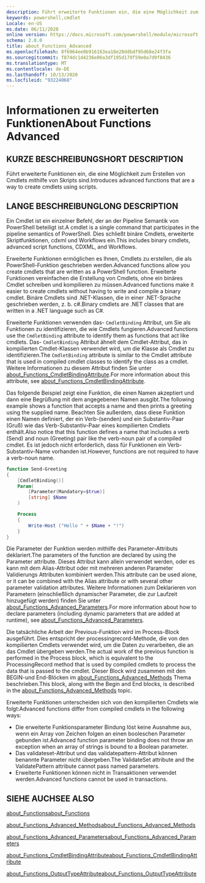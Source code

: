 ```yaml
---
description: Führt erweiterte Funktionen ein, die eine Möglichkeit zum Erstellen von Cmdlets mithilfe von Skripts sind.
keywords: powershell,cmdlet
Locale: en-US
ms.date: 06/11/2020
online version: https://docs.microsoft.com/powershell/module/microsoft.powershell.core/about/about_functions_advanced?view=powershell-7.1&WT.mc_id=ps-gethelp
schema: 2.0.0
title: about_Functions_Advanced
ms.openlocfilehash: 8f6964ee0b916163ea18e20ddbdf95d68e24f3fa
ms.sourcegitcommit: f874dc1d4236e06a3df195d179f59e0a7d9f8436
ms.translationtype: MT
ms.contentlocale: de-DE
ms.lasthandoff: 10/13/2020
ms.locfileid: "93224068"
---
```

# <a name="about-functions-advanced"></a><span data-ttu-id="7ad49-104">Informationen zu erweiterten Funktionen</span><span class="sxs-lookup"><span data-stu-id="7ad49-104">About Functions Advanced</span></span>

## <a name="short-description"></a><span data-ttu-id="7ad49-105">KURZE BESCHREIBUNG</span><span class="sxs-lookup"><span data-stu-id="7ad49-105">SHORT DESCRIPTION</span></span>
<span data-ttu-id="7ad49-106">Führt erweiterte Funktionen ein, die eine Möglichkeit zum Erstellen von Cmdlets mithilfe von Skripts sind.</span><span class="sxs-lookup"><span data-stu-id="7ad49-106">Introduces advanced functions that are a way to create cmdlets using scripts.</span></span>

## <a name="long-description"></a><span data-ttu-id="7ad49-107">LANGE BESCHREIBUNG</span><span class="sxs-lookup"><span data-stu-id="7ad49-107">LONG DESCRIPTION</span></span>

<span data-ttu-id="7ad49-108">Ein Cmdlet ist ein einzelner Befehl, der an der Pipeline Semantik von PowerShell beteiligt ist.</span><span class="sxs-lookup"><span data-stu-id="7ad49-108">A cmdlet is a single command that participates in the pipeline semantics of PowerShell.</span></span> <span data-ttu-id="7ad49-109">Dies schließt binäre Cmdlets, erweiterte Skriptfunktionen, cdxml und Workflows ein.</span><span class="sxs-lookup"><span data-stu-id="7ad49-109">This includes binary cmdlets, advanced script functions, CDXML, and Workflows.</span></span>

<span data-ttu-id="7ad49-110">Erweiterte Funktionen ermöglichen es Ihnen, Cmdlets zu erstellen, die als PowerShell-Funktion geschrieben werden.</span><span class="sxs-lookup"><span data-stu-id="7ad49-110">Advanced functions allow you create cmdlets that are written as a PowerShell function.</span></span> <span data-ttu-id="7ad49-111">Erweiterte Funktionen vereinfachen die Erstellung von Cmdlets, ohne ein binäres Cmdlet schreiben und kompilieren zu müssen.</span><span class="sxs-lookup"><span data-stu-id="7ad49-111">Advanced functions make it easier to create cmdlets without having to write and compile a binary cmdlet.</span></span> <span data-ttu-id="7ad49-112">Binäre Cmdlets sind .NET-Klassen, die in einer .NET-Sprache geschrieben werden, z. b. c#.</span><span class="sxs-lookup"><span data-stu-id="7ad49-112">Binary cmdlets are .NET classes that are written in a .NET language such as C#.</span></span>

<span data-ttu-id="7ad49-113">Erweiterte Funktionen verwenden das- `CmdletBinding` Attribut, um Sie als Funktionen zu identifizieren, die wie Cmdlets fungieren.</span><span class="sxs-lookup"><span data-stu-id="7ad49-113">Advanced functions use the `CmdletBinding` attribute to identify them as functions that act like cmdlets.</span></span> <span data-ttu-id="7ad49-114">Das- `CmdletBinding` Attribut ähnelt dem Cmdlet-Attribut, das in kompilierten Cmdlet-Klassen verwendet wird, um die Klasse als Cmdlet zu identifizieren.</span><span class="sxs-lookup"><span data-stu-id="7ad49-114">The `CmdletBinding` attribute is similar to the Cmdlet attribute that is used in compiled cmdlet classes to identify the class as a cmdlet.</span></span> <span data-ttu-id="7ad49-115">Weitere Informationen zu diesem Attribut finden Sie unter [about_Functions_CmdletBindingAttribute](about_Functions_CmdletBindingAttribute.md).</span><span class="sxs-lookup"><span data-stu-id="7ad49-115">For more information about this attribute, see [about_Functions_CmdletBindingAttribute](about_Functions_CmdletBindingAttribute.md).</span></span>

<span data-ttu-id="7ad49-116">Das folgende Beispiel zeigt eine Funktion, die einen Namen akzeptiert und dann eine Begrüßung mit dem angegebenen Namen ausgibt.</span><span class="sxs-lookup"><span data-stu-id="7ad49-116">The following example shows a function that accepts a name and then prints a greeting using the supplied name.</span></span> <span data-ttu-id="7ad49-117">Beachten Sie außerdem, dass diese Funktion einen Namen definiert, der ein Verb-(senden) und ein Substantiv-Paar (Gruß) wie das Verb-Substantiv-Paar eines kompilierten Cmdlets enthält.</span><span class="sxs-lookup"><span data-stu-id="7ad49-117">Also notice that this function defines a name that includes a verb (Send) and noun (Greeting) pair like the verb-noun pair of a compiled cmdlet.</span></span> <span data-ttu-id="7ad49-118">Es ist jedoch nicht erforderlich, dass für Funktionen ein Verb-Substantiv-Name vorhanden ist.</span><span class="sxs-lookup"><span data-stu-id="7ad49-118">However, functions are not required to have a verb-noun name.</span></span>

```powershell
function Send-Greeting
{
    [CmdletBinding()]
    Param(
        [Parameter(Mandatory=$true)]
        [string] $Name
    )

    Process
    {
        Write-Host ("Hello " + $Name + "!")
    }
}
```

<span data-ttu-id="7ad49-119">Die Parameter der Funktion werden mithilfe des Parameter-Attributs deklariert.</span><span class="sxs-lookup"><span data-stu-id="7ad49-119">The parameters of the function are declared by using the Parameter attribute.</span></span>
<span data-ttu-id="7ad49-120">Dieses Attribut kann allein verwendet werden, oder es kann mit dem Alias-Attribut oder mit mehreren anderen Parameter Validierungs Attributen kombiniert werden.</span><span class="sxs-lookup"><span data-stu-id="7ad49-120">This attribute can be used alone, or it can be combined with the Alias attribute or with several other parameter validation attributes.</span></span> <span data-ttu-id="7ad49-121">Weitere Informationen zum Deklarieren von Parametern (einschließlich dynamischer Parameter, die zur Laufzeit hinzugefügt werden) finden Sie unter [about_Functions_Advanced_Parameters](about_Functions_Advanced_Parameters.md).</span><span class="sxs-lookup"><span data-stu-id="7ad49-121">For more information about how to declare parameters (including dynamic parameters that are added at runtime), see [about_Functions_Advanced_Parameters](about_Functions_Advanced_Parameters.md).</span></span>

<span data-ttu-id="7ad49-122">Die tatsächliche Arbeit der Previous-Funktion wird im Process-Block ausgeführt. Dies entspricht der processingrecord-Methode, die von den kompilierten Cmdlets verwendet wird, um die Daten zu verarbeiten, die an das Cmdlet übergeben werden.</span><span class="sxs-lookup"><span data-stu-id="7ad49-122">The actual work of the previous function is performed in the Process block, which is equivalent to the ProcessingRecord method that is used by compiled cmdlets to process the data that is passed to the cmdlet.</span></span> <span data-ttu-id="7ad49-123">Dieser Block wird zusammen mit den BEGIN-und End-Blöcken im [about_Functions_Advanced_Methods](about_Functions_Advanced_Methods.md) Thema beschrieben.</span><span class="sxs-lookup"><span data-stu-id="7ad49-123">This block, along with the Begin and End blocks, is described in the [about_Functions_Advanced_Methods](about_Functions_Advanced_Methods.md) topic.</span></span>

<span data-ttu-id="7ad49-124">Erweiterte Funktionen unterscheiden sich von den kompilierten Cmdlets wie folgt:</span><span class="sxs-lookup"><span data-stu-id="7ad49-124">Advanced functions differ from compiled cmdlets in the following ways:</span></span>

- <span data-ttu-id="7ad49-125">Die erweiterte Funktionsparameter Bindung löst keine Ausnahme aus, wenn ein Array von Zeichen folgen an einen booleschen Parameter gebunden ist.</span><span class="sxs-lookup"><span data-stu-id="7ad49-125">Advanced function parameter binding does not throw an exception when an array of strings is bound to a Boolean parameter.</span></span>
- <span data-ttu-id="7ad49-126">Das validateset-Attribut und das validatepattern-Attribut können benannte Parameter nicht übergeben.</span><span class="sxs-lookup"><span data-stu-id="7ad49-126">The ValidateSet attribute and the ValidatePattern attribute cannot pass named parameters.</span></span>
- <span data-ttu-id="7ad49-127">Erweiterte Funktionen können nicht in Transaktionen verwendet werden.</span><span class="sxs-lookup"><span data-stu-id="7ad49-127">Advanced functions cannot be used in transactions.</span></span>

## <a name="see-also"></a><span data-ttu-id="7ad49-128">SIEHE AUCH</span><span class="sxs-lookup"><span data-stu-id="7ad49-128">SEE ALSO</span></span>

[<span data-ttu-id="7ad49-129">about_Functions</span><span class="sxs-lookup"><span data-stu-id="7ad49-129">about_Functions</span></span>](about_Functions.md)

[<span data-ttu-id="7ad49-130">about_Functions_Advanced_Methods</span><span class="sxs-lookup"><span data-stu-id="7ad49-130">about_Functions_Advanced_Methods</span></span>](about_Functions_Advanced_Methods.md)

[<span data-ttu-id="7ad49-131">about_Functions_Advanced_Parameters</span><span class="sxs-lookup"><span data-stu-id="7ad49-131">about_Functions_Advanced_Parameters</span></span>](about_Functions_Advanced_Parameters.md)

[<span data-ttu-id="7ad49-132">about_Functions_CmdletBindingAttribute</span><span class="sxs-lookup"><span data-stu-id="7ad49-132">about_Functions_CmdletBindingAttribute</span></span>](about_Functions_CmdletBindingAttribute.md)

[<span data-ttu-id="7ad49-133">about_Functions_OutputTypeAttribute</span><span class="sxs-lookup"><span data-stu-id="7ad49-133">about_Functions_OutputTypeAttribute</span></span>](about_Functions_OutputTypeAttribute.md)
